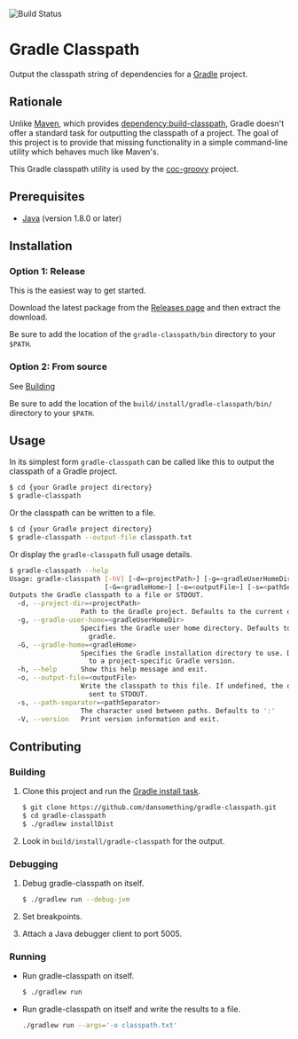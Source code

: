 ![Build Status][build-badge]

# Gradle Classpath

Output the classpath string of dependencies for a [Gradle][gradle] project.

## Rationale

Unlike [Maven][maven], which provides [dependency:build-classpath][mvn-classpath], Gradle doesn't
offer a standard task for outputting the classpath of a project. The goal of this project is to
provide that missing functionality in a simple command-line utility which behaves much like Maven's.

This Gradle classpath utility is used by the [coc-groovy][coc-groovy] project.

## Prerequisites

- [Java][java] (version 1.8.0 or later)

## Installation

### Option 1: Release

This is the easiest way to get started.

Download the latest package from the [Releases page][releases] and then extract the download.

Be sure to add the location of the `gradle-classpath/bin` directory to your `$PATH`.

### Option 2: From source

See [Building](#building)

Be sure to add the location of the `build/install/gradle-classpath/bin/` directory to your `$PATH`.

## Usage

In its simplest form `gradle-classpath` can be called like this to output the classpath of a Gradle project.
```bash
$ cd {your Gradle project directory}
$ gradle-classpath
```

Or the classpath can be written to a file.
```bash
$ cd {your Gradle project directory}
$ gradle-classpath --output-file classpath.txt
```

Or display the `gradle-classpath` full usage details.
```bash
$ gradle-classpath --help
Usage: gradle-classpath [-hV] [-d=<projectPath>] [-g=<gradleUserHomeDir>]
                        [-G=<gradleHome>] [-o=<outputFile>] [-s=<pathSeparator>]
Outputs the Gradle classpath to a file or STDOUT.
  -d, --project-dir=<projectPath>
                  Path to the Gradle project. Defaults to the current directory.
  -g, --gradle-user-home=<gradleUserHomeDir>
                  Specifies the Gradle user home directory. Defaults to ~/.
                    gradle.
  -G, --gradle-home=<gradleHome>
                  Specifies the Gradle installation directory to use. Defaults
                    to a project-specific Gradle version.
  -h, --help      Show this help message and exit.
  -o, --output-file=<outputFile>
                  Write the classpath to this file. If undefined, the output is
                    sent to STDOUT.
  -s, --path-separator=<pathSeparator>
                  The character used between paths. Defaults to ':'
  -V, --version   Print version information and exit.
```

## Contributing

### Building

1. Clone this project and run the [Gradle install task][gradle-install].

    ```bash
    $ git clone https://github.com/dansomething/gradle-classpath.git
    $ cd gradle-classpath
    $ ./gradlew installDist
    ```

1. Look in `build/install/gradle-classpath` for the output.

### Debugging

1. Debug gradle-classpath on itself.

    ```bash
    $ ./gradlew run --debug-jvm
    ```

1. Set breakpoints.
1. Attach a Java debugger client to port 5005.

### Running

* Run gradle-classpath on itself.

    ```bash
    $ ./gradlew run
    ```

* Run gradle-classpath on itself and write the results to a file.

    ```bash
    ./gradlew run --args='-o classpath.txt'
    ```

[build-badge]:    https://github.com/dansomething/gradle-classpath/actions/workflows/gradle.yml/badge.svg
[coc-groovy]:     https://github.com/dansomething/coc-groovy
[gradle]:         https://gradle.org
[gradle-install]: https://docs.gradle.org/current/userguide/application_plugin.html#sec:application_tasks
[java]:           https://www.oracle.com/technetwork/java/javase/downloads/index.html
[maven]:          https://maven.apache.org
[mvn-classpath]:  https://maven.apache.org/plugins/maven-dependency-plugin/build-classpath-mojo.html
[releases]:       https://github.com/dansomething/gradle-classpath/releases
